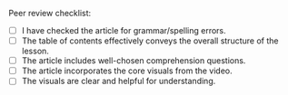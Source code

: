 <!--
  This template is meant for PRs which are adding a new article to the site, feel free to disregard it for other changes.
-->

Peer review checklist:

- [ ] I have checked the article for grammar/spelling errors.
- [ ] The table of contents effectively conveys the overall structure of the lesson.
- [ ] The article includes well-chosen comprehension questions.
- [ ] The article incorporates the core visuals from the video.
- [ ] The visuals are clear and helpful for understanding.

